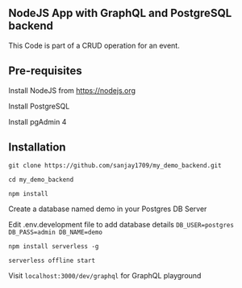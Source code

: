 ## NodeJS App with GraphQL and PostgreSQL backend

This Code is part of a CRUD operation for an event.

## Pre-requisites

Install NodeJS from https://nodejs.org

Install PostgreSQL

Install pgAdmin 4

## Installation

`git clone https://github.com/sanjay1709/my_demo_backend.git`

`cd my_demo_backend`

`npm install`

Create a database named demo in your Postgres DB Server

Edit .env.development file to add database details
`DB_USER=postgres DB_PASS=admin DB_NAME=demo`

`npm install serverless -g`

`serverless offline start`

Visit `localhost:3000/dev/graphql` for GraphQL playground
